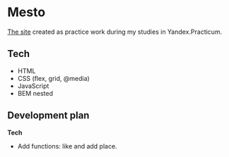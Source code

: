 # Mesto

[The site](https://artem-chumak.github.io/mesto/) created as practice work during my studies in Yandex.Practicum.

## Tech

* HTML
* CSS (flex, grid, @media)
* JavaScript
* BEM nested

## Development plan

**Tech**

* Add functions: like and add place.
